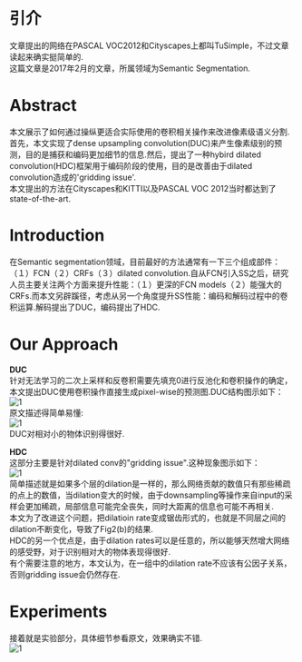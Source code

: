 # 引介
文章提出的网络在PASCAL VOC2012和Cityscapes上都叫TuSimple，不过文章读起来确实挺简单的.  
这篇文章是2017年2月的文章，所属领域为Semantic Segmentation.  

# Abstract
本文展示了如何通过操纵更适合实际使用的卷积相关操作来改进像素级语义分割.首先，本文实现了dense upsampling convolution(DUC)来产生像素级别的预测，目的是捕获和编码更加细节的信息.然后，提出了一种hybird dilated convolution(HDC)框架用于编码阶段的使用，目的是改善由于dilated convolution造成的'gridding issue'.  
本文提出的方法在Cityscapes和KITTI以及PASCAL VOC 2012当时都达到了state-of-the-art.  

# Introduction
在Semantic segmentation领域，目前最好的方法通常有一下三个组成部件：（１）FCN（２）CRFs（３）dilated convolution.自从FCN引入SS之后，研究人员主要关注两个方面来提升性能：（１）更深的FCN models（２）能强大的CRFs.而本文另辟蹊径，考虑从另一个角度提升SS性能：编码和解码过程中的卷积运算.解码提出了DUC，编码提出了HDC.  
# Our Approach
**DUC**  
针对无法学习的二次上采样和反卷积需要先填充0进行反池化和卷积操作的确定，本文提出DUC使用卷积操作直接生成pixel-wise的预测图.DUC结构图示如下：  
![1](http://i1.piimg.com/589172/67d28f19ef20129f.png)  
原文描述得简单易懂:  
![1](http://i1.piimg.com/589172/d1fb872540240a1c.png)  
DUC对相对小的物体识别得很好.  

**HDC**  
这部分主要是针对dilated conv的"gridding issue".这种现象图示如下：  
![1](http://i1.piimg.com/589172/6e90d4e277a3e7af.png)  
简单描述就是如果多个层的dilation是一样的，那么网络贡献的数值只有那些稀疏的点上的数值，当dilation变大的时候，由于downsampling等操作来自input的采样会更加稀疏，局部信息可能完全丧失，同时大距离的信息也可能不再相关.  
本文为了改进这个问题，把dilatioin rate变成锯齿形式的，也就是不同层之间的dilation不断变化，导致了Fig2(b)的结果.  
HDC的另一个优点是，由于dilation rates可以是任意的，所以能够天然增大网络的感受野，对于识别相对大的物体表现得很好.  
有个需要注意的地方，本文认为，在一组中的dilation rate不应该有公因子关系，否则gridding issue会仍然存在.  

# Experiments
接着就是实验部分，具体细节参看原文，效果确实不错.  
![1](http://i2.muimg.com/589172/21b91380f2e72fd4.png)  
